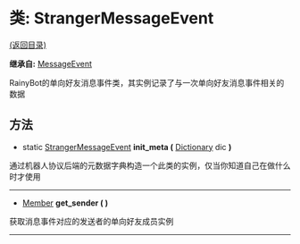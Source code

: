 # 类: StrangerMessageEvent  
[(返回目录)](README.md)  
  
**继承自:** [MessageEvent](MessageEvent.md)  
  
RainyBot的单向好友消息事件类，其实例记录了与一次单向好友消息事件相关的数据  
  
## 方法 
  
- static [StrangerMessageEvent](StrangerMessageEvent.md) **init_meta (** [Dictionary](https://docs.godotengine.org/en/latest/classes/class_dictionary.html) dic **)**  
  
通过机器人协议后端的元数据字典构造一个此类的实例，仅当你知道自己在做什么时才使用  
  
---  
  
-  [Member](Member.md) **get_sender ( )**  
  
获取消息事件对应的发送者的单向好友成员实例  
  
---  
  

